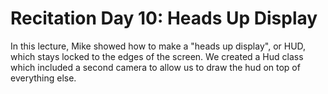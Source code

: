 # Recitation Day 10: Heads Up Display #

In this lecture, Mike showed how to make a "heads up display", or HUD, which stays locked to the edges of the screen. We created a Hud class which included a second camera to allow us to draw the hud on top of everything else.
